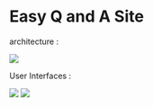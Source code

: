 # Easy Q and A Site 

architecture :

<img src="https://github.com/downloads/jo32/Easy-Q-and-A-Site/arichitecture.png" />

User Interfaces :

<img src="https://github.com/downloads/jo32/Easy-Q-and-A-Site/ui1.png" />

<img src="https://github.com/downloads/jo32/Easy-Q-and-A-Site/ui2.png" />
